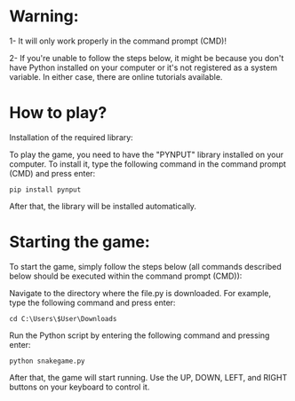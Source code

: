 # Warning: 

1- It will only work properly in the command prompt (CMD)!

2- If you're unable to follow the steps below, it might be because you don't have Python installed on your computer or it's not registered as a system variable. In either case, there are online tutorials available.


# How to play?

Installation of the required library:

To play the game, you need to have the "PYNPUT" library installed on your computer. To install it, type the following command in the command prompt (CMD) and press enter:

	pip install pynput
	
After that, the library will be installed automatically.

# Starting the game:

To start the game, simply follow the steps below (all commands described below should be executed within the command prompt (CMD)):

Navigate to the directory where the file.py is downloaded. For example, type the following command and press enter:

	cd C:\Users\$User\Downloads

Run the Python script by entering the following command and pressing enter:

	python snakegame.py

After that, the game will start running. Use the UP, DOWN, LEFT, and RIGHT buttons on your keyboard to control it.
	

